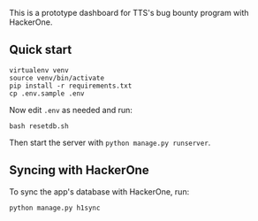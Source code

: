 This is a prototype dashboard for TTS's bug bounty
program with HackerOne.

## Quick start

```
virtualenv venv
source venv/bin/activate
pip install -r requirements.txt
cp .env.sample .env
```

Now edit `.env` as needed and run:

```
bash resetdb.sh
```

Then start the server with `python manage.py runserver`.

## Syncing with HackerOne

To sync the app's database with HackerOne, run:

```
python manage.py h1sync
```
